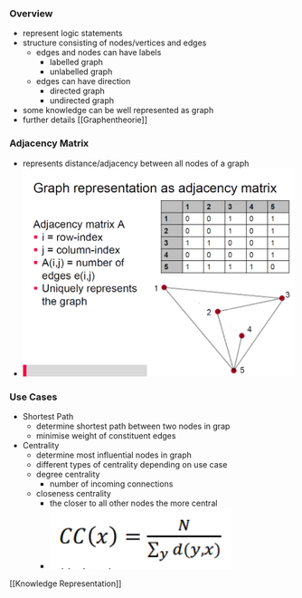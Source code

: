### Overview
+ represent logic statements
+ structure consisting of nodes/vertices and edges
	+ edges and nodes can have labels
		+ labelled graph
		+ unlabelled graph
	+ edges can have direction
		+ directed graph
		+ undirected graph
+ some knowledge can be well represented as graph
+ further details [[Graphentheorie]]

### Adjacency Matrix
+ represents distance/adjacency between all nodes of a graph
+ ![](../../../../z_images/Pasted%20image%2020220331095313.png)

### Use Cases
+ Shortest Path 
	+ determine shortest path between two nodes in grap
	+ minimise weight of constituent edges
+ Centrality
	+ determine most influential nodes in graph
	+ different types of centrality depending on use case
	+ degree centrality
		+ number of incoming connections
	+ closeness centrality
		+ the closer to all other nodes the more central
		+ ![](../../../../z_images/Pasted%20image%2020220622174312.png)


[[Knowledge Representation]]